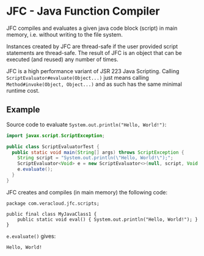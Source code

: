 # JFC - Java Function Compiler

JFC compiles and evaluates a given java code block (script) in main memory, i.e. without writing to the file system.

Instances created by JFC are thread-safe if the user provided script statements are thread-safe. The result of JFC is an object that can be executed (and reused) any number of times. 

JFC is a high performance variant of JSR 223 Java Scripting. Calling `ScriptEvaluator#evaluate(Object...)` just means calling `Method#invoke(Object, Object...)` and as such has the same minimal runtime cost.

## Example

Source code to evaluate `System.out.println("Hello, World!")`:
```java
import javax.script.ScriptException;

public class ScriptEvaluatorTest {
  public static void main(String[] args) throws ScriptException {
    String script = "System.out.println(\"Hello, World!\");";
    ScriptEvaluator<Void> e = new ScriptEvaluator<>(null, script, Void.class, null, null, null);
    e.evaluate();
  }
}
```

JFC creates and compiles (in main memory) the following code:
```
package com.veracloud.jfc.scripts;

public final class MyJavaClass1 {
	public static void eval() { System.out.println("Hello, World!"); }
}
```

`e.evaluate()` gives:
```
Hello, World!
```
